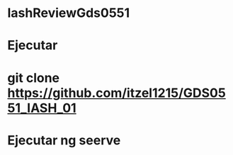 # IashReviewGds0551

# Ejecutar 
# git clone https://github.com/itzel1215/GDS0551_IASH_01
# Ejecutar ng seerve


